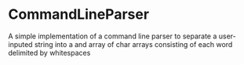 # CommandLineParser
A simple implementation of a command line parser to separate a user-inputed string into a and array of char arrays consisting of each word delimited by whitespaces
